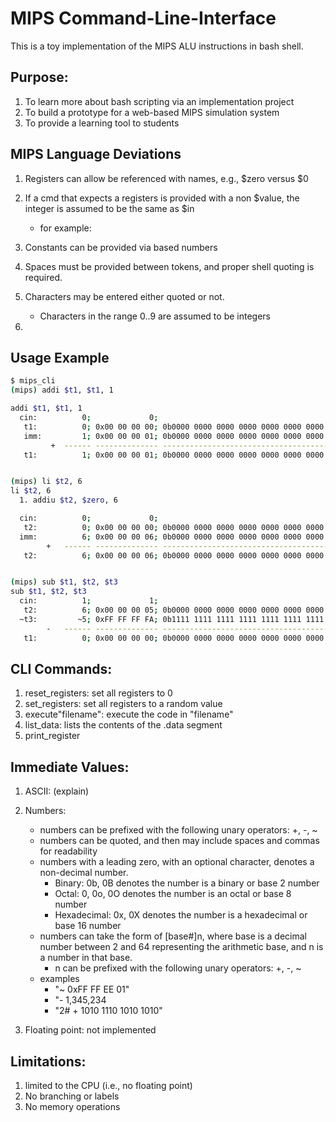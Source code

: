 # MIPS Command-Line-Interface

This is a toy implementation of the MIPS ALU instructions in bash shell. 

## Purpose:

1. To learn more about bash scripting via an implementation project
1. To build a prototype for a web-based MIPS simulation system
1. To provide a learning tool to students

## MIPS Language Deviations
   1. Registers can allow be referenced with names, e.g., $zero versus $0
   1. If a cmd that expects a registers is provided with a
      non $value, the integer is assumed to be the same as $in
      - for example:
      
   1. Constants can be provided via based numbers
   1. Spaces must be provided between tokens, and proper shell quoting is required.
   1. Characters may be entered either quoted or not.
      - Characters in the range 0..9 are assumed to be integers
   1. 


## Usage Example

   ```bash
   $ mips_cli
   (mips) addi $t1, $t1, 1

   addi $t1, $t1, 1
     cin:          0;             0;                                         0;
      t1:          0; 0x00 00 00 00; 0b0000 0000 0000 0000 0000 0000 0000 0000;
      imm:         1; 0x00 00 00 01; 0b0000 0000 0000 0000 0000 0000 0000 0001;  "1"
            +  ------ -------------- ------------------------------------------
      t1:          1; 0x00 00 00 01; 0b0000 0000 0000 0000 0000 0000 0000 0001;


  (mips) li $t2, 6   
   li $t2, 6
     1. addiu $t2, $zero, 6

     cin:          0;             0;                                         0;
      t2:          0; 0x00 00 00 00; 0b0000 0000 0000 0000 0000 0000 0000 0000;
     imm:          6; 0x00 00 00 06; 0b0000 0000 0000 0000 0000 0000 0000 0110; 
           +   ------ -------------- ------------------------------------------
      t2:          6; 0x00 00 00 06; 0b0000 0000 0000 0000 0000 0000 0000 0110;


   (mips) sub $t1, $t2, $t3
   sub $t1, $t2, $t3
     cin:          1;             1;                                         1;
      t2:          6; 0x00 00 00 05; 0b0000 0000 0000 0000 0000 0000 0000 0110;
     ~t3:         ~5; 0xFF FF FF FA; 0b1111 1111 1111 1111 1111 1111 1111 1010; 
           -   ------ -------------- ------------------------------------------
      t1:          0; 0x00 00 00 00; 0b0000 0000 0000 0000 0000 0000 0000 0000;


   ```

## CLI Commands:
   1. reset_registers: set all registers to 0
   1. set_registers: set all registers to a random value
   1. execute"filename":  execute the code in "filename"
   1. list_data: lists the contents of the .data segment
   1. print_register 

## Immediate Values:
   1. ASCII:  (explain)
   1. Numbers:
      - numbers can be prefixed with the following unary operators: +, -, ~
      - numbers can be quoted, and then may include spaces and commas for readability
      - numbers with a leading zero, with an optional character, denotes a non-decimal number.  
        - Binary: 0b, 0B denotes the number is a binary or base 2 number
        - Octal:  0, 0o, 0O denotes the number is an octal or base 8 number
        - Hexadecimal: 0x, 0X  denotes the number is a hexadecimal or base 16 number
      - numbers can take the form of [base#]n, where base is a decimal number between 2 and 64 representing the arithmetic base, and n is a number in that base.
        - n can be prefixed with the following unary operators: +, -, ~
      - examples
        - "~ 0xFF FF EE 01"
        - "- 1,345,234
         - "2# + 1010 1110 1010 1010"

   1. Floating point: not implemented


## Limitations:
   1. limited to the CPU (i.e., no floating point)
   1. No branching or labels
   1. No memory operations

